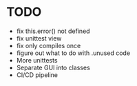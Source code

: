# TODO
- fix this.error() not defined
- fix unittest view
- fix only compiles once
- figure out what to do with .unused code
- More unittests
- Separate GUI into classes
- CI/CD pipeline
